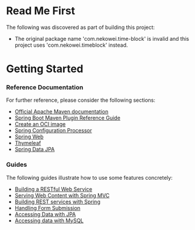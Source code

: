 # Read Me First
The following was discovered as part of building this project:

* The original package name 'com.nekowei.time-block' is invalid and this project uses 'com.nekowei.timeblock' instead.

# Getting Started

### Reference Documentation
For further reference, please consider the following sections:

* [Official Apache Maven documentation](https://maven.apache.org/guides/index.html)
* [Spring Boot Maven Plugin Reference Guide](https://docs.spring.io/spring-boot/docs/2.5.0/maven-plugin/reference/html/)
* [Create an OCI image](https://docs.spring.io/spring-boot/docs/2.5.0/maven-plugin/reference/html/#build-image)
* [Spring Configuration Processor](https://docs.spring.io/spring-boot/docs/2.5.0/reference/htmlsingle/#configuration-metadata-annotation-processor)
* [Spring Web](https://docs.spring.io/spring-boot/docs/2.5.0/reference/htmlsingle/#boot-features-developing-web-applications)
* [Thymeleaf](https://docs.spring.io/spring-boot/docs/2.5.0/reference/htmlsingle/#boot-features-spring-mvc-template-engines)
* [Spring Data JPA](https://docs.spring.io/spring-boot/docs/2.5.0/reference/htmlsingle/#boot-features-jpa-and-spring-data)

### Guides
The following guides illustrate how to use some features concretely:

* [Building a RESTful Web Service](https://spring.io/guides/gs/rest-service/)
* [Serving Web Content with Spring MVC](https://spring.io/guides/gs/serving-web-content/)
* [Building REST services with Spring](https://spring.io/guides/tutorials/bookmarks/)
* [Handling Form Submission](https://spring.io/guides/gs/handling-form-submission/)
* [Accessing Data with JPA](https://spring.io/guides/gs/accessing-data-jpa/)
* [Accessing data with MySQL](https://spring.io/guides/gs/accessing-data-mysql/)

